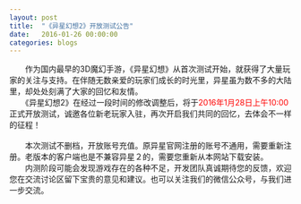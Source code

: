 ```yaml
---
layout: post
title:  "《异星幻想2》开放测试公告"
date:   2016-01-26 00:00:00
categories: blogs
---
```


<!--more-->
<div class="post-content">
　　作为国内最早的3D魔幻手游，《异星幻想》从首次测试开始，就获得了大量玩家的关注与支持。在伴随无数亲爱的玩家们成长的时光里，异星虽为数不多的大陆里，却处处刻满了大家的回忆和友情。<br>
　　《异星幻想2》在经过一段时间的修改调整后，将于<font color="red">2016年1月28日上午10:00</font>正式开放测试，诚邀各位新老玩家入驻，再次开启我们共同的回忆，去体会不一样的征程！<br><br>
　　本次测试不删档，开放账号充值。原异星官网注册的账号不通用，需要重新注册。老版本的客户端也是不兼容异星２的，需要您重新从本网站下载安装。<br>
　　内测阶段可能会发现游戏存在的各种不足，开发团队真诚期待您的反馈，欢迎您在交流讨论区留下宝贵的意见和建议。也可以关注我们的微信公众号，与我们进一步交流。

</div>